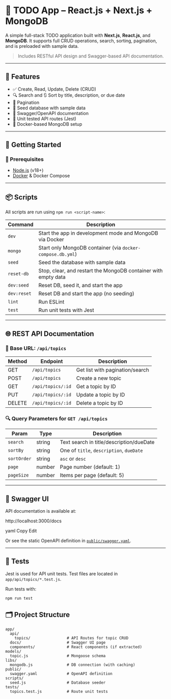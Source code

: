 # 📝 TODO App – React.js + Next.js + MongoDB

A simple full-stack TODO application built with **Next.js**, **React.js**, and **MongoDB**. It supports full CRUD operations, search, sorting, pagination, and is preloaded with sample data.

> Includes RESTful API design and Swagger-based API documentation.

---

## 🧠 Features

- ✅ Create, Read, Update, Delete (CRUD)
- 🔍 Search and 🔃 Sort by title, description, or due date
- 📅 Pagination
- 🌱 Seed database with sample data
- 📜 Swagger/OpenAPI documentation
- 🧪 Unit tested API routes (Jest)
- 🐳 Docker-based MongoDB setup

---

## 🚀 Getting Started

### 🔧 Prerequisites

- [Node.js](https://nodejs.org/) (v18+)
- [Docker](https://www.docker.com/) & Docker Compose

---

## 📦 Scripts

All scripts are run using `npm run <script-name>`:

| Command          | Description                                                                 |
|------------------|-----------------------------------------------------------------------------|
| `dev`            | Start the app in development mode and MongoDB via Docker                   |
| `mongo`          | Start only MongoDB container (via `docker-compose.db.yml`)                 |
| `seed`           | Seed the database with sample data                                         |
| `reset-db`       | Stop, clear, and restart the MongoDB container with empty data             |
| `dev:seed`       | Reset DB, seed it, and start the app                                       |
| `dev:reset`      | Reset DB and start the app (no seeding)                                    |
| `lint`           | Run ESLint                                                                 |
| `test`           | Run unit tests with Jest                                                   |

---

## 🌐 REST API Documentation

### 📎 Base URL: `/api/topics`

| Method | Endpoint         | Description                      |
|--------|------------------|----------------------------------|
| GET    | `/api/topics`    | Get list with pagination/search |
| POST   | `/api/topics`    | Create a new topic               |
| GET    | `/api/topics/:id`| Get a topic by ID                |
| PUT    | `/api/topics/:id`| Update a topic by ID             |
| DELETE | `/api/topics/:id`| Delete a topic by ID             |

### 🔍 Query Parameters for `GET /api/topics`

| Param      | Type   | Description                                  |
|------------|--------|----------------------------------------------|
| `search`   | string | Text search in title/description/dueDate     |
| `sortBy`   | string | One of `title`, `description`, `dueDate`     |
| `sortOrder`| string | `asc` or `desc`                              |
| `page`     | number | Page number (default: 1)                     |
| `pageSize` | number | Items per page (default: 5)                  |

---

## 📖 Swagger UI

API documentation is available at:

http://localhost:3000/docs

yaml
Copy
Edit

Or see the static OpenAPI definition in [`public/swagger.yaml`](./public/swagger.yaml).

---

## 🧪 Tests

Jest is used for API unit tests. Test files are located in `app/api/topics/*.test.js`.

Run tests with:

```bash
npm run test
```
## 🗂️ Project Structure
```
app/
  api/
    topics/                # API Routes for topic CRUD
  docs/                    # Swagger UI page
  components/              # React components (if extracted)
models/
  topic.js                 # Mongoose schema
libs/
  mongodb.js               # DB connection (with caching)
public/
  swagger.yaml             # OpenAPI definition
scripts/
  seed.js                  # Database seeder
tests/
  topics.test.js           # Route unit tests
```


